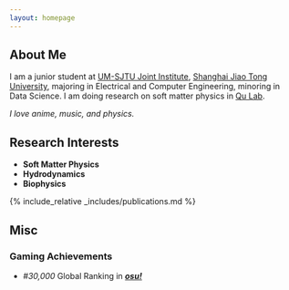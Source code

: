 ```yaml
---
layout: homepage
---
```


## About Me

I am a junior student at [UM-SJTU Joint Institute](https://www.ji.sjtu.edu.cn/), [Shanghai Jiao Tong University](https://en.sjtu.edu.cn/), majoring in Electrical and Computer Engineering, minoring in Data Science. I am doing research on soft matter physics in [Qu Lab](https://sites.ji.sjtu.edu.cn/zijie-qu/group/).


_I love anime, music, and physics._

## Research Interests

- **Soft Matter Physics**
- **Hydrodynamics**
- **Biophysics**

{% include_relative _includes/publications.md %}

## Misc

### Gaming Achievements

- _#30,000_ Global Ranking in [**_osu!_**](https://osu.ppy.sh/users/37428372)

[//]: # (- 100% Achievements in [**_ASTLIBRA Revision_**]&#40;https://store.steampowered.com/app/1718570&#41;)
